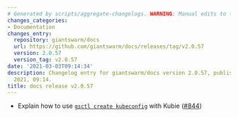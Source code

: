 ```yaml
---
# Generated by scripts/aggregate-changelogs. WARNING: Manual edits to this files will be overwritten.
changes_categories:
- Documentation
changes_entry:
  repository: giantswarm/docs
  url: https://github.com/giantswarm/docs/releases/tag/v2.0.57
  version: 2.0.57
  version_tag: v2.0.57
date: '2021-03-03T09:14:34'
description: Changelog entry for giantswarm/docs version 2.0.57, published on 03 March
  2021, 09:14.
title: docs release v2.0.57
---
```


- Explain how to use [`gsctl create kubeconfig`](https://docs.giantswarm.io/use-the-api/gsctl/create-kubeconfig/) with Kubie ([#844](https://github.com/giantswarm/docs/pull/844))

